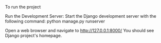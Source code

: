 To run the project 

Run the Development Server:
	Start the Django development server with the following command:
	python manage.py runserver

Open a web browser and navigate to http://127.0.0.1:8000/ 
	You should see Django project's homepage.
 
